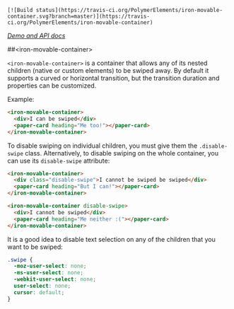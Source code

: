 
<!---

This README is automatically generated from the comments in these files:
iron-movable-container.html

Edit those files, and our readme bot will duplicate them over here!
Edit this file, and the bot will squash your changes :)

The bot does some handling of markdown. Please file a bug if it does the wrong
thing! https://github.com/PolymerLabs/tedium/issues

-->

```[![Build status](https://travis-ci.org/PolymerElements/iron-movable-container.svg?branch=master)](https://travis-ci.org/PolymerElements/iron-movable-container)```

_[Demo and API docs](https://elements.polymer-project.org/elements/iron-movable-container)_


##&lt;iron-movable-container&gt;

`<iron-movable-container>` is a container that allows any of its nested
children (native or custom elements) to be swiped away. By default it supports
a curved or horizontal transition, but the transition duration and properties
can be customized.

Example:

```html
<iron-movable-container>
  <div>I can be swiped</div>
  <paper-card heading="Me too!"></paper-card>
</iron-movable-container>
```

To disable swiping on individual children, you must give them the `.disable-swipe`
class. Alternatively, to disable swiping on the whole container, you can use its
`disable-swipe` attribute:

```html
<iron-movable-container>
  <div class="disable-swipe">I cannot be swiped be swiped</div>
  <paper-card heading="But I can!"></paper-card>
</iron-movable-container>

<iron-movable-container disable-swipe>
  <div>I cannot be swiped</div>
  <paper-card heading="Me neither :("></paper-card>
</iron-movable-container>
```

It is a good idea to disable text selection on any of the children that you
want to be swiped:

```css
.swipe {
  -moz-user-select: none;
  -ms-user-select: none;
  -webkit-user-select: none;
  user-select: none;
  cursor: default;
}
```


